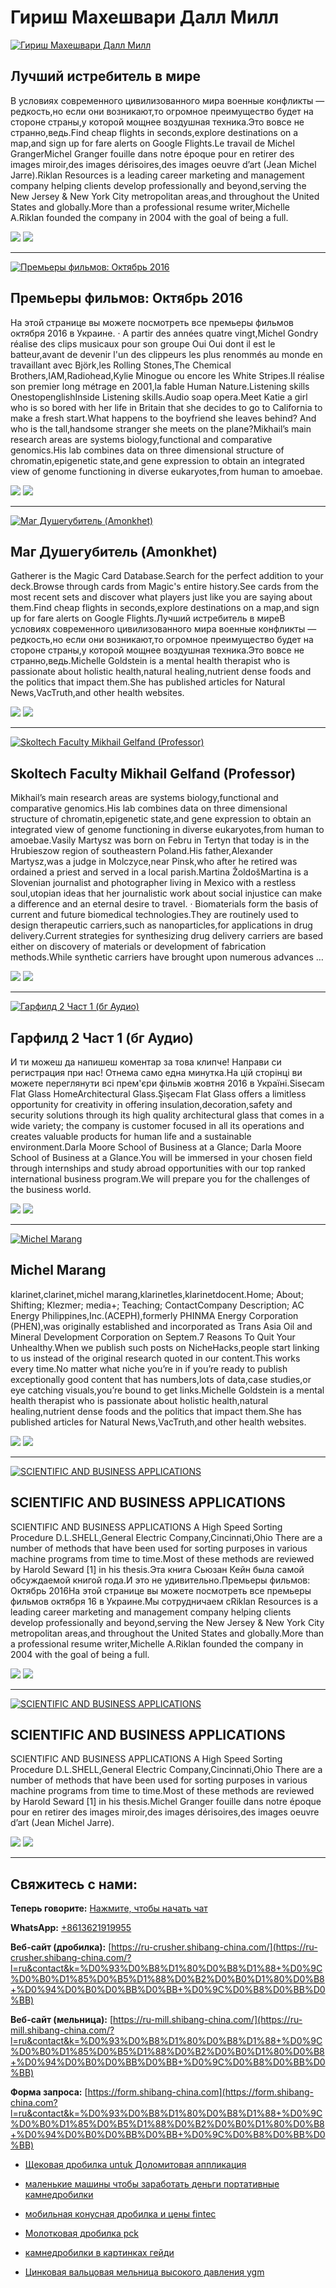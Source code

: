 # Гириш Махешвари Далл Милл

<a href="https://swt.shibang-china.com/?l=ru&img&k=%D0%93%D0%B8%D1%80%D0%B8%D1%88+%D0%9C%D0%B0%D1%85%D0%B5%D1%88%D0%B2%D0%B0%D1%80%D0%B8+%D0%94%D0%B0%D0%BB%D0%BB+%D0%9C%D0%B8%D0%BB%D0%BB" target="_blank">![Гириш Махешвари Далл Милл](http://static.shibang-china.com/all-800x300/1378.jpg)</a>

## Лучший истребитель в мире
В условиях современного цивилизованного мира военные конфликты — редкость,но если они возникают,то огромное преимущество будет на стороне страны,у которой мощнее воздушная техника.Это вовсе не странно,ведь.Find cheap flights in seconds,explore destinations on a map,and sign up for fare alerts on Google Flights.Le travail de Michel GrangerMichel Granger fouille dans notre &#233;poque pour en retirer des images miroir,des images d&#233;risoires,des images oeuvre d’art (Jean Michel Jarre).Riklan Resources is a leading career marketing and management company helping clients develop professionally and beyond,serving the New Jersey &amp; New York City metropolitan areas,and throughout the United States and globally.More than a professional resume writer,Michelle A.Riklan founded the company in 2004 with the goal of being a full.


<a href="https://whatsapp.shibangsoft.com/WhatsApp.php" target="_blank" title="WhatsApp">![](http://static.shibang-china.com/icon/whatsapp.png)</a> <a href="https://swt.shibang-china.com/?l=ru&icon&k=%D0%93%D0%B8%D1%80%D0%B8%D1%88+%D0%9C%D0%B0%D1%85%D0%B5%D1%88%D0%B2%D0%B0%D1%80%D0%B8+%D0%94%D0%B0%D0%BB%D0%BB+%D0%9C%D0%B8%D0%BB%D0%BB" target="_blank">![](http://static.shibang-china.com/icon/chat-ru.png)</a>

---

<a href="https://swt.shibang-china.com/?l=ru&img&k=%D0%93%D0%B8%D1%80%D0%B8%D1%88+%D0%9C%D0%B0%D1%85%D0%B5%D1%88%D0%B2%D0%B0%D1%80%D0%B8+%D0%94%D0%B0%D0%BB%D0%BB+%D0%9C%D0%B8%D0%BB%D0%BB" target="_blank">![Премьеры фильмов: Октябрь 2016](http://static.shibang-china.com/all-800x300/1440.jpg)</a>

## Премьеры фильмов: Октябрь 2016
На этой странице вы можете посмотреть все премьеры фильмов октября 2016 в Украине.&nbsp;&#0183;&#32;A partir des ann&#233;es quatre vingt,Michel Gondry r&#233;alise des clips musicaux pour son groupe Oui Oui dont il est le batteur,avant de devenir l'un des clippeurs les plus renomm&#233;s au monde en travaillant avec Bj&#246;rk,les Rolling Stones,The Chemical Brothers,IAM,Radiohead,Kylie Minogue ou encore les White Stripes.Il r&#233;alise son premier long m&#233;trage en 2001,la fable Human Nature.Listening skills OnestopenglishInside Listening skills.Audio soap opera.Meet Katie a girl who is so bored with her life in Britain that she decides to go to California to make a fresh start.What happens to the boyfriend she leaves behind? And who is the tall,handsome stranger she meets on the plane?Mikhail’s main research areas are systems biology,functional and comparative genomics.His lab combines data on three dimensional structure of chromatin,epigenetic state,and gene expression to obtain an integrated view of genome functioning in diverse eukaryotes,from human to amoebae.


<a href="https://whatsapp.shibangsoft.com/WhatsApp.php" target="_blank" title="WhatsApp">![](http://static.shibang-china.com/icon/whatsapp.png)</a> <a href="https://swt.shibang-china.com/?l=ru&icon&k=%D0%93%D0%B8%D1%80%D0%B8%D1%88+%D0%9C%D0%B0%D1%85%D0%B5%D1%88%D0%B2%D0%B0%D1%80%D0%B8+%D0%94%D0%B0%D0%BB%D0%BB+%D0%9C%D0%B8%D0%BB%D0%BB" target="_blank">![](http://static.shibang-china.com/icon/chat-ru.png)</a>

---

<a href="https://swt.shibang-china.com/?l=ru&img&k=%D0%93%D0%B8%D1%80%D0%B8%D1%88+%D0%9C%D0%B0%D1%85%D0%B5%D1%88%D0%B2%D0%B0%D1%80%D0%B8+%D0%94%D0%B0%D0%BB%D0%BB+%D0%9C%D0%B8%D0%BB%D0%BB" target="_blank">![Маг Душегубитель (Amonkhet)](http://static.shibang-china.com/all-800x300/668.jpg)</a>

## Маг Душегубитель (Amonkhet)
Gatherer is the Magic Card Database.Search for the perfect addition to your deck.Browse through cards from Magic's entire history.See cards from the most recent sets and discover what players just like you are saying about them.Find cheap flights in seconds,explore destinations on a map,and sign up for fare alerts on Google Flights.Лучший истребитель в миреВ условиях современного цивилизованного мира военные конфликты — редкость,но если они возникают,то огромное преимущество будет на стороне страны,у которой мощнее воздушная техника.Это вовсе не странно,ведь.Michelle Goldstein is a mental health therapist who is passionate about holistic health,natural healing,nutrient dense foods and the politics that impact them.She has published articles for Natural News,VacTruth,and other health websites.


<a href="https://whatsapp.shibangsoft.com/WhatsApp.php" target="_blank" title="WhatsApp">![](http://static.shibang-china.com/icon/whatsapp.png)</a> <a href="https://swt.shibang-china.com/?l=ru&icon&k=%D0%93%D0%B8%D1%80%D0%B8%D1%88+%D0%9C%D0%B0%D1%85%D0%B5%D1%88%D0%B2%D0%B0%D1%80%D0%B8+%D0%94%D0%B0%D0%BB%D0%BB+%D0%9C%D0%B8%D0%BB%D0%BB" target="_blank">![](http://static.shibang-china.com/icon/chat-ru.png)</a>

---

<a href="https://swt.shibang-china.com/?l=ru&img&k=%D0%93%D0%B8%D1%80%D0%B8%D1%88+%D0%9C%D0%B0%D1%85%D0%B5%D1%88%D0%B2%D0%B0%D1%80%D0%B8+%D0%94%D0%B0%D0%BB%D0%BB+%D0%9C%D0%B8%D0%BB%D0%BB" target="_blank">![Skoltech Faculty Mikhail Gelfand (Professor)](http://static.shibang-china.com/all-800x300/115.jpg)</a>

## Skoltech Faculty Mikhail Gelfand (Professor)
Mikhail’s main research areas are systems biology,functional and comparative genomics.His lab combines data on three dimensional structure of chromatin,epigenetic state,and gene expression to obtain an integrated view of genome functioning in diverse eukaryotes,from human to amoebae.Vasily Martysz was born on Febru in Tertyn that today is in the Hrubieszow region of southeastern Poland.His father,Alexander Martysz,was a judge in Molczyce,near Pinsk,who after he retired was ordained a priest and served in a local parish.Martina ŽoldošMartina is a Slovenian journalist and photographer living in Mexico with a restless soul,utopian ideas that her journalistic work about social injustice can make a difference and an eternal desire to travel.&nbsp;&#0183;&#32;Biomaterials form the basis of current and future biomedical technologies.They are routinely used to design therapeutic carriers,such as nanoparticles,for applications in drug delivery.Current strategies for synthesizing drug delivery carriers are based either on discovery of materials or development of fabrication methods.While synthetic carriers have brought upon numerous advances …


<a href="https://whatsapp.shibangsoft.com/WhatsApp.php" target="_blank" title="WhatsApp">![](http://static.shibang-china.com/icon/whatsapp.png)</a> <a href="https://swt.shibang-china.com/?l=ru&icon&k=%D0%93%D0%B8%D1%80%D0%B8%D1%88+%D0%9C%D0%B0%D1%85%D0%B5%D1%88%D0%B2%D0%B0%D1%80%D0%B8+%D0%94%D0%B0%D0%BB%D0%BB+%D0%9C%D0%B8%D0%BB%D0%BB" target="_blank">![](http://static.shibang-china.com/icon/chat-ru.png)</a>

---

<a href="https://swt.shibang-china.com/?l=ru&img&k=%D0%93%D0%B8%D1%80%D0%B8%D1%88+%D0%9C%D0%B0%D1%85%D0%B5%D1%88%D0%B2%D0%B0%D1%80%D0%B8+%D0%94%D0%B0%D0%BB%D0%BB+%D0%9C%D0%B8%D0%BB%D0%BB" target="_blank">![Гарфилд 2 Част 1 (бг Аудио)](http://static.shibang-china.com/all-800x300/1259.jpg)</a>

## Гарфилд 2 Част 1 (бг Аудио)
И ти можеш да напишеш коментар за това клипче! Направи си регистрация при нас! Отнема само една минутка.На цій сторінці ви можете переглянути всі прем'єри фільмів жовтня 2016 в Україні.Sisecam Flat Glass HomeArchitectural Glass.Şişecam Flat Glass offers a limitless opportunity for creativity in offering insulation,decoration,safety and security solutions through its high quality architectural glass that comes in a wide variety; the company is customer focused in all its operations and creates valuable products for human life and a sustainable environment.Darla Moore School of Business at a Glance; Darla Moore School of Business at a Glance.You will be immersed in your chosen field through internships and study abroad opportunities with our top ranked international business program.We will prepare you for the challenges of the business world.


<a href="https://whatsapp.shibangsoft.com/WhatsApp.php" target="_blank" title="WhatsApp">![](http://static.shibang-china.com/icon/whatsapp.png)</a> <a href="https://swt.shibang-china.com/?l=ru&icon&k=%D0%93%D0%B8%D1%80%D0%B8%D1%88+%D0%9C%D0%B0%D1%85%D0%B5%D1%88%D0%B2%D0%B0%D1%80%D0%B8+%D0%94%D0%B0%D0%BB%D0%BB+%D0%9C%D0%B8%D0%BB%D0%BB" target="_blank">![](http://static.shibang-china.com/icon/chat-ru.png)</a>

---

<a href="https://swt.shibang-china.com/?l=ru&img&k=%D0%93%D0%B8%D1%80%D0%B8%D1%88+%D0%9C%D0%B0%D1%85%D0%B5%D1%88%D0%B2%D0%B0%D1%80%D0%B8+%D0%94%D0%B0%D0%BB%D0%BB+%D0%9C%D0%B8%D0%BB%D0%BB" target="_blank">![Michel Marang](http://static.shibang-china.com/all-800x300/105.jpg)</a>

## Michel Marang
klarinet,clarinet,michel marang,klarinetles,klarinetdocent.Home; About; Shifting; Klezmer; media+; Teaching; ContactCompany Description; AC Energy Philippines,Inc.(ACEPH),formerly PHINMA Energy Corporation (PHEN),was originally established and incorporated as Trans Asia Oil and Mineral Development Corporation on Septem.7 Reasons To Quit Your Unhealthy.When we publish such posts on NicheHacks,people start linking to us instead of the original research quoted in our content.This works every time.No matter what niche you’re in if you’re ready to publish exceptionally good content that has numbers,lots of data,case studies,or eye catching visuals,you’re bound to get links.Michelle Goldstein is a mental health therapist who is passionate about holistic health,natural healing,nutrient dense foods and the politics that impact them.She has published articles for Natural News,VacTruth,and other health websites.


<a href="https://whatsapp.shibangsoft.com/WhatsApp.php" target="_blank" title="WhatsApp">![](http://static.shibang-china.com/icon/whatsapp.png)</a> <a href="https://swt.shibang-china.com/?l=ru&icon&k=%D0%93%D0%B8%D1%80%D0%B8%D1%88+%D0%9C%D0%B0%D1%85%D0%B5%D1%88%D0%B2%D0%B0%D1%80%D0%B8+%D0%94%D0%B0%D0%BB%D0%BB+%D0%9C%D0%B8%D0%BB%D0%BB" target="_blank">![](http://static.shibang-china.com/icon/chat-ru.png)</a>

---

<a href="https://swt.shibang-china.com/?l=ru&img&k=%D0%93%D0%B8%D1%80%D0%B8%D1%88+%D0%9C%D0%B0%D1%85%D0%B5%D1%88%D0%B2%D0%B0%D1%80%D0%B8+%D0%94%D0%B0%D0%BB%D0%BB+%D0%9C%D0%B8%D0%BB%D0%BB" target="_blank">![SCIENTIFIC AND BUSINESS APPLICATIONS](http://static.shibang-china.com/all-800x300/264.jpg)</a>

## SCIENTIFIC AND BUSINESS APPLICATIONS
SCIENTIFIC AND BUSINESS APPLICATIONS A High Speed Sorting Procedure D.L.SHELL,General Electric Company,Cincinnati,Ohio There are a number of methods that have been used for sorting purposes in various machine programs from time to time.Most of these methods are reviewed by Harold Seward [1] in his thesis.Эта книга Сьюзан Кейн была самой обсуждаемой книгой года.И это не удивительно.Премьеры фильмов: Октябрь 2016На этой странице вы можете посмотреть все премьеры фильмов октября 16 в Украине.Мы сотрудничаем сRiklan Resources is a leading career marketing and management company helping clients develop professionally and beyond,serving the New Jersey &amp; New York City metropolitan areas,and throughout the United States and globally.More than a professional resume writer,Michelle A.Riklan founded the company in 2004 with the goal of being a full.


<a href="https://whatsapp.shibangsoft.com/WhatsApp.php" target="_blank" title="WhatsApp">![](http://static.shibang-china.com/icon/whatsapp.png)</a> <a href="https://swt.shibang-china.com/?l=ru&icon&k=%D0%93%D0%B8%D1%80%D0%B8%D1%88+%D0%9C%D0%B0%D1%85%D0%B5%D1%88%D0%B2%D0%B0%D1%80%D0%B8+%D0%94%D0%B0%D0%BB%D0%BB+%D0%9C%D0%B8%D0%BB%D0%BB" target="_blank">![](http://static.shibang-china.com/icon/chat-ru.png)</a>

---

<a href="https://swt.shibang-china.com/?l=ru&img&k=%D0%93%D0%B8%D1%80%D0%B8%D1%88+%D0%9C%D0%B0%D1%85%D0%B5%D1%88%D0%B2%D0%B0%D1%80%D0%B8+%D0%94%D0%B0%D0%BB%D0%BB+%D0%9C%D0%B8%D0%BB%D0%BB" target="_blank">![SCIENTIFIC AND BUSINESS APPLICATIONS](http://static.shibang-china.com/all-800x300/251.jpg)</a>

## SCIENTIFIC AND BUSINESS APPLICATIONS
SCIENTIFIC AND BUSINESS APPLICATIONS A High Speed Sorting Procedure D.L.SHELL,General Electric Company,Cincinnati,Ohio There are a number of methods that have been used for sorting purposes in various machine programs from time to time.Most of these methods are reviewed by Harold Seward [1] in his thesis.Michel Granger fouille dans notre &#233;poque pour en retirer des images miroir,des images d&#233;risoires,des images oeuvre d’art (Jean Michel Jarre).

<a href="https://whatsapp.shibangsoft.com/WhatsApp.php" target="_blank" title="WhatsApp">![](http://static.shibang-china.com/icon/whatsapp.png)</a> <a href="https://swt.shibang-china.com/?l=ru&icon&k=%D0%93%D0%B8%D1%80%D0%B8%D1%88+%D0%9C%D0%B0%D1%85%D0%B5%D1%88%D0%B2%D0%B0%D1%80%D0%B8+%D0%94%D0%B0%D0%BB%D0%BB+%D0%9C%D0%B8%D0%BB%D0%BB" target="_blank">![](http://static.shibang-china.com/icon/chat-ru.png)</a>

---
## Свяжитесь с нами:

**Теперь говорите:** [Нажмите, чтобы начать чат](https://swt.shibang-china.com?l=ru&contact&k=%D0%93%D0%B8%D1%80%D0%B8%D1%88+%D0%9C%D0%B0%D1%85%D0%B5%D1%88%D0%B2%D0%B0%D1%80%D0%B8+%D0%94%D0%B0%D0%BB%D0%BB+%D0%9C%D0%B8%D0%BB%D0%BB)

**WhatsApp:**  [+8613621919955](https://whatsapp.shibangsoft.com/WhatsApp.php)

**Веб-сайт (дробилка):** [https://ru-crusher.shibang-china.com/](https://ru-crusher.shibang-china.com/?l=ru&contact&k=%D0%93%D0%B8%D1%80%D0%B8%D1%88+%D0%9C%D0%B0%D1%85%D0%B5%D1%88%D0%B2%D0%B0%D1%80%D0%B8+%D0%94%D0%B0%D0%BB%D0%BB+%D0%9C%D0%B8%D0%BB%D0%BB)

**Веб-сайт (мельница):** [https://ru-mill.shibang-china.com/](https://ru-mill.shibang-china.com/?l=ru&contact&k=%D0%93%D0%B8%D1%80%D0%B8%D1%88+%D0%9C%D0%B0%D1%85%D0%B5%D1%88%D0%B2%D0%B0%D1%80%D0%B8+%D0%94%D0%B0%D0%BB%D0%BB+%D0%9C%D0%B8%D0%BB%D0%BB)

**Форма запроса:** [https://form.shibang-china.com](https://form.shibang-china.com?l=ru&contact&k=%D0%93%D0%B8%D1%80%D0%B8%D1%88+%D0%9C%D0%B0%D1%85%D0%B5%D1%88%D0%B2%D0%B0%D1%80%D0%B8+%D0%94%D0%B0%D0%BB%D0%BB+%D0%9C%D0%B8%D0%BB%D0%BB)

* [Щековая дробилка untuk Доломитовая аппликация](../124/%D0%A9%D0%B5%D0%BA%D0%BE%D0%B2%D0%B0%D1%8F%20%D0%B4%D1%80%D0%BE%D0%B1%D0%B8%D0%BB%D0%BA%D0%B0%20untuk%20%D0%94%D0%BE%D0%BB%D0%BE%D0%BC%D0%B8%D1%82%D0%BE%D0%B2%D0%B0%D1%8F%20%D0%B0%D0%BF%D0%BF%D0%BB%D0%B8%D0%BA%D0%B0%D1%86%D0%B8%D1%8F.md)

* [маленькие машины чтобы заработать деньги портативные камнедробилки](../121/%D0%BC%D0%B0%D0%BB%D0%B5%D0%BD%D1%8C%D0%BA%D0%B8%D0%B5%20%D0%BC%D0%B0%D1%88%D0%B8%D0%BD%D1%8B%20%D1%87%D1%82%D0%BE%D0%B1%D1%8B%20%D0%B7%D0%B0%D1%80%D0%B0%D0%B1%D0%BE%D1%82%D0%B0%D1%82%D1%8C%20%D0%B4%D0%B5%D0%BD%D1%8C%D0%B3%D0%B8%20%D0%BF%D0%BE%D1%80%D1%82%D0%B0%D1%82%D0%B8%D0%B2%D0%BD%D1%8B%D0%B5%20%D0%BA%D0%B0%D0%BC%D0%BD%D0%B5%D0%B4%D1%80%D0%BE%D0%B1%D0%B8%D0%BB%D0%BA%D0%B8.md)

* [мобильная конусная дробилка и цены fintec](../122/%D0%BC%D0%BE%D0%B1%D0%B8%D0%BB%D1%8C%D0%BD%D0%B0%D1%8F%20%D0%BA%D0%BE%D0%BD%D1%83%D1%81%D0%BD%D0%B0%D1%8F%20%D0%B4%D1%80%D0%BE%D0%B1%D0%B8%D0%BB%D0%BA%D0%B0%20%D0%B8%20%D1%86%D0%B5%D0%BD%D1%8B%20fintec.md)

* [Молотковая дробилка pck](../121/%D0%9C%D0%BE%D0%BB%D0%BE%D1%82%D0%BA%D0%BE%D0%B2%D0%B0%D1%8F%20%D0%B4%D1%80%D0%BE%D0%B1%D0%B8%D0%BB%D0%BA%D0%B0%20pck.md)

* [камнедробилки в картинках гейди](../125/%D0%BA%D0%B0%D0%BC%D0%BD%D0%B5%D0%B4%D1%80%D0%BE%D0%B1%D0%B8%D0%BB%D0%BA%D0%B8%20%D0%B2%20%D0%BA%D0%B0%D1%80%D1%82%D0%B8%D0%BD%D0%BA%D0%B0%D1%85%20%D0%B3%D0%B5%D0%B9%D0%B4%D0%B8.md)

* [Цинковая вальцовая мельница высокого давления ygm](../124/%D0%A6%D0%B8%D0%BD%D0%BA%D0%BE%D0%B2%D0%B0%D1%8F%20%D0%B2%D0%B0%D0%BB%D1%8C%D1%86%D0%BE%D0%B2%D0%B0%D1%8F%20%D0%BC%D0%B5%D0%BB%D1%8C%D0%BD%D0%B8%D1%86%D0%B0%20%D0%B2%D1%8B%D1%81%D0%BE%D0%BA%D0%BE%D0%B3%D0%BE%20%D0%B4%D0%B0%D0%B2%D0%BB%D0%B5%D0%BD%D0%B8%D1%8F%20ygm.md)
